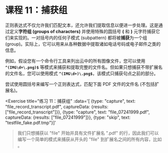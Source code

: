 # 课程 11：捕获组

正则表达式不仅允许我们匹配文本，还允许我们提取信息以便进一步处理。这是通过定义**字符组 (groups of characters)** 并使用特殊的圆括号 **(** 和 **)** 元字符捕获它们来实现的。一对括号内的任何子模式 (subpattern) 都将被**捕获**为一个组 (group)。实际上，它可以用来从各种数据中提取诸如电话号码或电子邮件之类的信息。

例如，假设您有一个命令行工具来列出云中的所有图像文件，您可以使用 **`^(IMG\d+\.png)$`** 等模式来捕获和提取完整的文件名。但如果只想捕获不带扩展名的文件名，您可以使用模式 **`^(IMG\d+)\.png$`**，该模式只捕获句点之前的部分。

尝试使用圆括号来编写一个正则表达式，匹配下面 PDF 文件的文件名 (不包括扩展名)。

<Exercise
  title="练习 11：捕获组"
  :data='[
    {type: "capture", text: "file_record_transcript.pdf", captureData: {results: ["file_record_transcript"]}}, 
    {type: "capture", text: "file_07241999.pdf", captureData: {results: ["file_07241999"]}}, 
    {type: "skip", text: "testfile_fake.pdf.tmp"}]'
>我们只想捕获以 "file" 开始并具有文件扩展名 ".pdf" 的行，因此我们可以编写一个简单的模式来捕获从开头的 "file" 到扩展名之间的所有内容，比如 <SolutionLink text="^(file.+)\.pdf$" />。</Exercise>